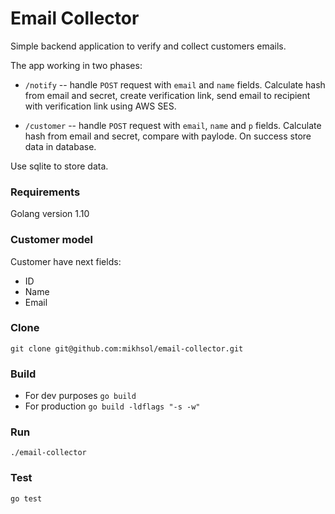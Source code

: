 # Email Collector

Simple backend application to verify and collect customers emails.

The app working in two phases:

* `/notify` -- handle `POST` request with `email` and `name` fields.
Calculate hash from email and secret, create verification link, send
email to recipient with verification link using AWS SES.

* `/customer` -- handle `POST` request with  `email`, `name` and `p` fields. Calculate
hash from email and secret, compare with  paylode. On success store data in database.

Use sqlite to store data.

### Requirements

Golang version 1.10

### Customer model

Customer have next fields:
* ID
* Name
* Email

### Clone

`git clone git@github.com:mikhsol/email-collector.git`

### Build

* For dev purposes `go build`
* For production `go build -ldflags "-s -w"`

### Run

`./email-collector`

### Test
`go test`